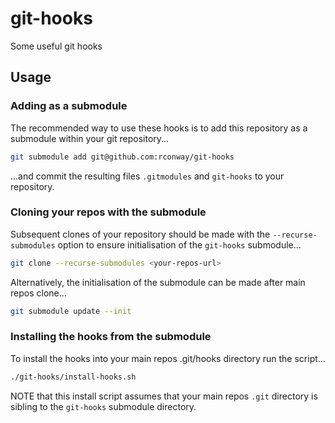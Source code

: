 # git-hooks

Some useful git hooks

## Usage

### Adding as a submodule

The recommended way to use these hooks is to add this repository as a submodule within your git repository...

```bash
git submodule add git@github.com:rconway/git-hooks
```

...and commit the resulting files `.gitmodules` and `git-hooks` to your repository.

### Cloning your repos with the submodule

Subsequent clones of your repository should be made with the `--recurse-submodules` option to ensure initialisation of the `git-hooks` submodule...

```bash
git clone --recurse-submodules <your-repos-url>
```

Alternatively, the initialisation of the submodule can be made after main repos clone...

```bash
git submodule update --init
```

### Installing the hooks from the submodule

To install the hooks into your main repos .git/hooks directory run the script...

```bash
./git-hooks/install-hooks.sh
```

NOTE that this install script assumes that your main repos `.git` directory is sibling to the `git-hooks` submodule directory.
